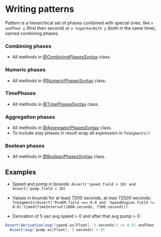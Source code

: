 # Writing patterns
Pattern is a hierarchical set of phases combined with special ones, like
`x andThen y` (first then second) or `x togetherWith y` (both in the same time),
named combining phases.


### Combining phases
- All methods in [@CombiningPhasesSyntax](core/src/main/scala/ru/itclover/streammachine/phases/CombiningPhases.scala) class.

### Numeric phases
- All methods in [@NumericPhasesSyntax](core/src/main/scala/ru/itclover/streammachine/phases/NumericPhases.scala) class.

### TimePhases
- All methods in [@TimePhasesSyntax](core/src/main/scala/ru/itclover/streammachine/phases/TimePhases.scala) class.

### Aggregation phases
- All methods in [@AggregatorPhasesSyntax](core/src/main/scala/ru/itclover/streammachine/aggregators/AggregatorPhases.scala) class.
- To include stay phases in result wrap all expression in `ToSegments()`

### Boolean phases
- All methods in [@BooleanPhasesSyntax](core/src/main/scala/ru/itclover/streammachine/phases/BooleanPhases.scala) class.


## Examples
- Speed and pomp in bounds: `Assert('speed.field > 10) and Assert('pomp.field < 20)`

- Values in bounds for at least 7200 seconds, at max 72500 seconds:
    `ToSegments(Assert('PosKM.field === 0.0 and 'SpeedEngine.field != 0.0).timed(TimeInterval(1000.seconds, 7300.second)))`

- Derivation of 5 sec avg speed > 0 and after that avg pump > 0
```scala
Assert(derivation(avg('speed.as[Float], 5.seconds)) >= 0.0) andThen
  Assert(avg('pump.as[Float], 3.seconds) > 0)
```